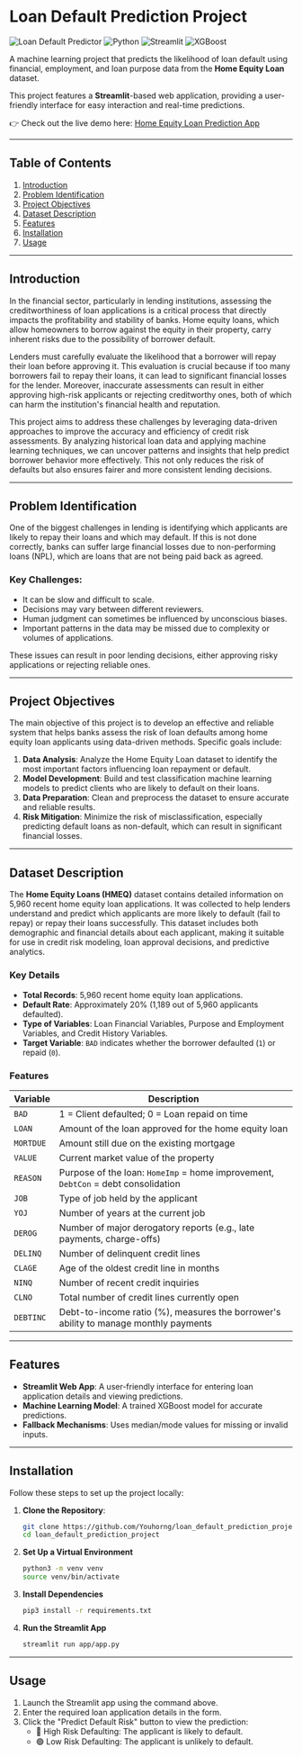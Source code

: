 # Loan Default Prediction Project

![Loan Default Predictor](https://img.shields.io/badge/Loan%20Default-Prediction-blue)
![Python](https://img.shields.io/badge/Python-3.8%2B-blue)
![Streamlit](https://img.shields.io/badge/Streamlit-1.0-red)
![XGBoost](https://img.shields.io/badge/XGBoost-3.0-orange)

A machine learning project that predicts the likelihood of loan default using financial, employment, and loan purpose data from the **Home Equity Loan** dataset. 

This project features a **Streamlit**-based web application, providing a user-friendly interface for easy interaction and real-time predictions.

👉 Check out the live demo here: [Home Equity Loan Prediction App](https://home-equity-loan-prediction.streamlit.app/)


---

## Table of Contents
1. [Introduction](#introduction)
2. [Problem Identification](#problem-identification)
3. [Project Objectives](#project-objectives)
4. [Dataset Description](#dataset-description)
5. [Features](#features)
6. [Installation](#installation)
7. [Usage](#usage)

---

## **Introduction**

In the financial sector, particularly in lending institutions, assessing the creditworthiness of loan applications is a critical process that directly impacts the profitability and stability of banks. Home equity loans, which allow homeowners to borrow against the equity in their property, carry inherent risks due to the possibility of borrower default. 

Lenders must carefully evaluate the likelihood that a borrower will repay their loan before approving it. This evaluation is crucial because if too many borrowers fail to repay their loans, it can lead to significant financial losses for the lender. Moreover, inaccurate assessments can result in either approving high-risk applicants or rejecting creditworthy ones, both of which can harm the institution's financial health and reputation.

This project aims to address these challenges by leveraging data-driven approaches to improve the accuracy and efficiency of credit risk assessments. By analyzing historical loan data and applying machine learning techniques, we can uncover patterns and insights that help predict borrower behavior more effectively. This not only reduces the risk of defaults but also ensures fairer and more consistent lending decisions.

---

## **Problem Identification**

One of the biggest challenges in lending is identifying which applicants are likely to repay their loans and which may default. If this is not done correctly, banks can suffer large financial losses due to non-performing loans (NPL), which are loans that are not being paid back as agreed. 

### Key Challenges:
- It can be slow and difficult to scale.
- Decisions may vary between different reviewers.
- Human judgment can sometimes be influenced by unconscious biases.
- Important patterns in the data may be missed due to complexity or volumes of applications.

These issues can result in poor lending decisions, either approving risky applications or rejecting reliable ones.

---

## **Project Objectives**

The main objective of this project is to develop an effective and reliable system that helps banks assess the risk of loan defaults among home equity loan applicants using data-driven methods. Specific goals include:

1. **Data Analysis**: Analyze the Home Equity Loan dataset to identify the most important factors influencing loan repayment or default.
2. **Model Development**: Build and test classification machine learning models to predict clients who are likely to default on their loans.
3. **Data Preparation**: Clean and preprocess the dataset to ensure accurate and reliable results.
4. **Risk Mitigation**: Minimize the risk of misclassification, especially predicting default loans as non-default, which can result in significant financial losses.

---

## **Dataset Description**

The **Home Equity Loans (HMEQ)** dataset contains detailed information on 5,960 recent home equity loan applications. It was collected to help lenders understand and predict which applicants are more likely to default (fail to repay) or repay their loans successfully. This dataset includes both demographic and financial details about each applicant, making it suitable for use in credit risk modeling, loan approval decisions, and predictive analytics.

### **Key Details**
- **Total Records**: 5,960 recent home equity loan applications.
- **Default Rate**: Approximately 20% (1,189 out of 5,960 applicants defaulted).
- **Type of Variables**: Loan Financial Variables, Purpose and Employment Variables, and Credit History Variables.
- **Target Variable**: `BAD` indicates whether the borrower defaulted (`1`) or repaid (`0`).

### **Features**
| Variable  | Description                                                                 |
|-----------|-----------------------------------------------------------------------------|
| `BAD`     | 1 = Client defaulted; 0 = Loan repaid on time                               |
| `LOAN`    | Amount of the loan approved for the home equity loan                        |
| `MORTDUE` | Amount still due on the existing mortgage                                   |
| `VALUE`   | Current market value of the property                                        |
| `REASON`  | Purpose of the loan: `HomeImp` = home improvement, `DebtCon` = debt consolidation |
| `JOB`     | Type of job held by the applicant                                           |
| `YOJ`     | Number of years at the current job                                          |
| `DEROG`   | Number of major derogatory reports (e.g., late payments, charge-offs)       |
| `DELINQ`  | Number of delinquent credit lines                                           |
| `CLAGE`   | Age of the oldest credit line in months                                     |
| `NINQ`    | Number of recent credit inquiries                                           |
| `CLNO`    | Total number of credit lines currently open                                 |
| `DEBTINC` | Debt-to-income ratio (%), measures the borrower's ability to manage monthly payments |

---

## **Features**

- **Streamlit Web App**: A user-friendly interface for entering loan application details and viewing predictions.
- **Machine Learning Model**: A trained XGBoost model for accurate predictions.
- **Fallback Mechanisms**: Uses median/mode values for missing or invalid inputs.

---

## **Installation**

Follow these steps to set up the project locally:

1. **Clone the Repository**:
   ```bash
   git clone https://github.com/Youhorng/loan_default_prediction_project.git
   cd loan_default_prediction_project

2. **Set Up a Virtual Environment**
    ```bash
   python3 -m venv venv
   source venv/bin/activate

3. **Install Dependencies**
    ```bash
    pip3 install -r requirements.txt

4. **Run the Streamlit App**
    ```bash
    streamlit run app/app.py

---

## **Usage**
1. Launch the Streamlit app using the command above.
2. Enter the required loan application details in the form.
3. Click the "Predict Default Risk" button to view the prediction:
    - 🔴 High Risk Defaulting: The applicant is likely to default.
    - 🟢 Low Risk Defaulting: The applicant is unlikely to default.




